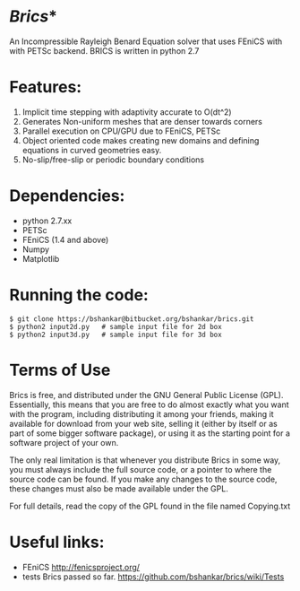 *Brics**
=========
An Incompressible Rayleigh Benard Equation solver that uses FEniCS with
with PETSc backend. BRICS is written in python 2.7

Features:
=========
1. Implicit time stepping with adaptivity accurate to O(dt^2)
2. Generates Non-uniform meshes that are denser towards corners  
3. Parallel execution on CPU/GPU due to FEniCS, PETSc 
4. Object oriented code makes creating new domains and defining equations in curved geometries easy.
5. No-slip/free-slip or periodic boundary conditions

Dependencies:
=============
* python 2.7.xx
* PETSc
* FEniCS (1.4 and above)
* Numpy
* Matplotlib


Running the code:
=================
    $ git clone https://bshankar@bitbucket.org/bshankar/brics.git
    $ python2 input2d.py   # sample input file for 2d box
    $ python2 input3d.py   # sample input file for 3d box

Terms of Use
============
Brics is free, and distributed under the GNU General Public License (GPL). Essentially, this means that you are free to do almost exactly what you want with the program, including distributing it among your friends, making it available for download from your web site, selling it (either by itself or as part of some bigger software package), or using it as the starting point for a software project of your own.

The only real limitation is that whenever you distribute Brics in some way, you must always include the full source code, or a pointer to where the source code can be found. If you make any changes to the source code, these changes must also be made available under the GPL.

For full details, read the copy of the GPL found in the file named Copying.txt

Useful links:
=============
* FEniCS http://fenicsproject.org/
* tests Brics passed so far. https://github.com/bshankar/brics/wiki/Tests
